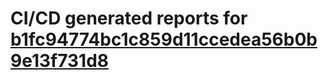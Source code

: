 # CI/CD generated reports for [b1fc94774bc1c859d11ccedea56b0b9e13f731d8](https://github.com/hydephp/develop/commit/b1fc94774bc1c859d11ccedea56b0b9e13f731d8)
